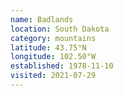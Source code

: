 ```yaml
---
name: Badlands
location: South Dakota
category: mountains
latitude: 43.75°N
longitude: 102.50°W
established: 1978-11-10
visited: 2021-07-29
---
```

